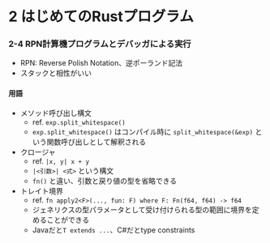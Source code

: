 2 はじめてのRustプログラム
=======================


### 2-4 RPN計算機プログラムとデバッガによる実行

- RPN: Reverse Polish Notation、逆ポーランド記法
- スタックと相性がいい

#### 用語
- メソッド呼び出し構文
  - ref. `exp.split_whitespace()`
  - `exp.split_whitespace()` はコンパイル時に `split_whitespace(&exp)` という関数呼び出しとして解釈される
- クロージャ
  - ref. `|x, y| x + y`
  - `|<引数>| <式>` という構文
  - `fn()` と違い、引数と戻り値の型を省略できる
- トレイト境界
  - ref. `fn apply2<F>(..., fun: F) where F: Fn(f64, f64) -> f64`
  - ジェネリクスの型パラメータとして受け付けられる型の範囲に境界を定めることができる
  - Javaだと`T extends ...`、C#だとtype constraints
